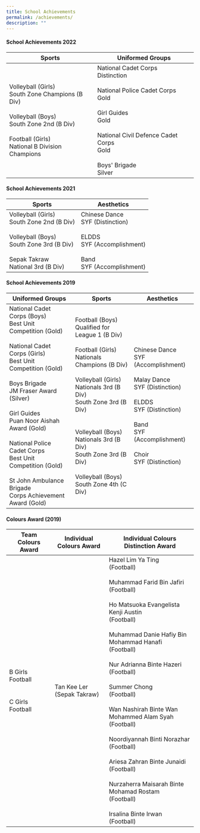 ```yaml
---
title: School Achievements
permalink: /achievements/
description: ""
---
```



#### School Achievements 2022

| Sports 	|  Uniformed Groups 	|
|---	|---	|
| Volleyball (Girls)<br>South Zone Champions (B Div)<br><br>Volleyball (Boys)<br>South Zone 2nd (B Div)<br><br>Football (Girls)<br>National B Division Champions 	| National Cadet Corps<br>Distinction<br><br>National Police Cadet Corps<br>Gold<br><br>Girl Guides<br>Gold<br><br>National Civil Defence Cadet Corps<br>Gold<br><br>Boys' Brigade<br>Silver 	|

#### School Achievements 2021

| Sports 	|  Aesthetics 	|
|---	|---	|
| Volleyball (Girls)<br>South Zone 2nd (B Div)<br><br>Volleyball (Boys)<br>South Zone 3rd (B Div)<br><br>Sepak Takraw<br>National 3rd (B Div) 	| Chinese Dance<br>SYF (Distinction)<br><br>ELDDS<br>SYF (Accomplishment)<br><br>Band<br>SYF (Accomplishment) 	|

#### School Achievements 2019

| Uniformed Groups 	| Sports 	| Aesthetics 	|
|---	|---	|---	|
| National Cadet Corps (Boys) <br>Best Unit Competition (Gold)<br><br>National Cadet Corps (Girls)<br>Best Unit Competition (Gold)<br><br>Boys Brigade<br>JM Fraser Award (Silver)<br><br>Girl Guides<br>Puan Noor Aishah Award (Gold)<br><br>National Police Cadet Corps<br>Best Unit Competition (Gold)<br><br>St John Ambulance Brigade<br>Corps Achievement Award (Gold) 	| Football (Boys)<br>Qualified for League 1 (B Div)<br><br>Football (Girls)<br>Nationals Champions (B Div)<br><br>Volleyball (Girls)<br>Nationals 3rd (B Div)<br>South Zone 3rd (B Div)<br><br><br>Volleyball (Boys)<br>Nationals 3rd (B Div)<br>South Zone 3rd (B Div)<br><br>Volleyball (Boys)<br>South Zone 4th (C Div) 	| Chinese Dance<br>SYF (Accomplishment)<br><br>Malay Dance<br>SYF (Distinction)<br><br>ELDDS<br>SYF (Distinction)<br><br>Band<br>SYF (Accomplishment)<br><br>Choir<br>SYF (Distinction) 	|

#### Colours Award (2019)

| Team Colours Award 	| Individual Colours Award 	| Individual Colours Distinction Award 	|
|---	|---	|---	|
| B Girls Football<br><br><br>C Girls Football<br> 	| Tan Kee Ler<br>(Sepak Takraw)<br> 	| Hazel Lim Ya Ting<br>(Football)<br><br> Muhammad Farid Bin Jafiri<br>(Football)<br><br>Ho Matsuoka Evangelista Kenji Austin<br>(Football)<br><br> Muhammad Danie Hafiy Bin Mohammad Hanafi<br>(Football)<br><br>Nur Adrianna Binte Hazeri<br>(Football)<br><br> Summer Chong<br>(Football)<br><br>Wan Nashirah Binte Wan Mohammed Alam Syah<br>(Football)<br><br>Noordiyannah Binti Norazhar<br>(Football)<br><br>Ariesa Zahran Binte Junaidi<br>(Football)<br><br>Nurzaherra Maisarah Binte Mohamad Rostam<br>(Football)<br><br>Irsalina Binte Irwan<br>(Football) 	|